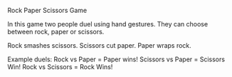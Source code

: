 Rock Paper Scissors Game

In this game two people duel using hand gestures. They can choose between rock, paper or scissors.

Rock smashes scissors.
Scissors cut paper.
Paper wraps rock. 

Example duels:
Rock vs Paper = Paper wins!
Scissors vs Paper = Scissors Win!
Rock vs Scissors = Rock Wins!

